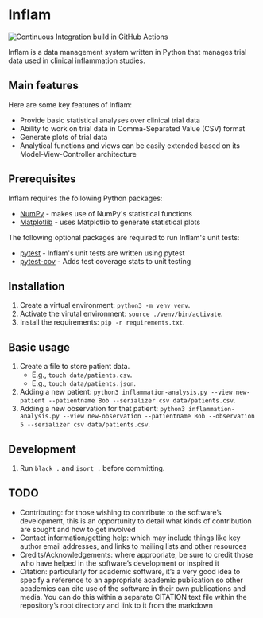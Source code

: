 # Inflam

![Continuous Integration build in GitHub Actions](https://github.com/DanielCollishawSchepman/python-intermediate-inflammation/workflows/CI/badge.svg?branch=main)

Inflam is a data management system written in Python that manages trial data used in clinical inflammation studies.

## Main features

Here are some key features of Inflam:

- Provide basic statistical analyses over clinical trial data
- Ability to work on trial data in Comma-Separated Value (CSV) format
- Generate plots of trial data
- Analytical functions and views can be easily extended based on its Model-View-Controller architecture

## Prerequisites

Inflam requires the following Python packages:

- [NumPy](https://www.numpy.org/) - makes use of NumPy's statistical functions
- [Matplotlib](https://matplotlib.org/stable/index.html) - uses Matplotlib to generate statistical plots

The following optional packages are required to run Inflam's unit tests:

- [pytest](https://docs.pytest.org/en/stable/) - Inflam's unit tests are written using pytest
- [pytest-cov](https://pypi.org/project/pytest-cov/) - Adds test coverage stats to unit testing

## Installation

1. Create a virtual environment: `python3 -m venv venv`.
2. Activate the virutal environment: `source ./venv/bin/activate`.
3. Install the requirements: `pip -r requirements.txt`.

## Basic usage

1. Create a file to store patient data.
    - E.g., `touch data/patients.csv`.
    - E.g., `touch data/patients.json`.
2. Adding a new patient: `python3 inflammation-analysis.py --view new-patient --patientname Bob --serializer csv data/patients.csv`.
3. Adding a new observation for that patient: `python3 inflammation-analysis.py --view new-observation --patientname Bob --observation 5 --serializer csv data/patients.csv`.

## Development

1. Run `black .` and `isort .` before committing.

## TODO

- Contributing: for those wishing to contribute to the software’s development, this is an opportunity to detail what kinds of contribution are sought and how to get involved
- Contact information/getting help: which may include things like key author email addresses, and links to mailing lists and other resources
- Credits/Acknowledgements: where appropriate, be sure to credit those who have helped in the software’s development or inspired it
- Citation: particularly for academic software, it’s a very good idea to specify a reference to an appropriate academic publication so other academics can cite use of the software in their own publications and media. You can do this within a separate CITATION text file within the repository’s root directory and link to it from the markdown

